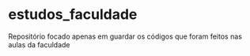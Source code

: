 # estudos_faculdade
Repositório focado apenas em guardar os códigos que foram feitos nas aulas da faculdade
